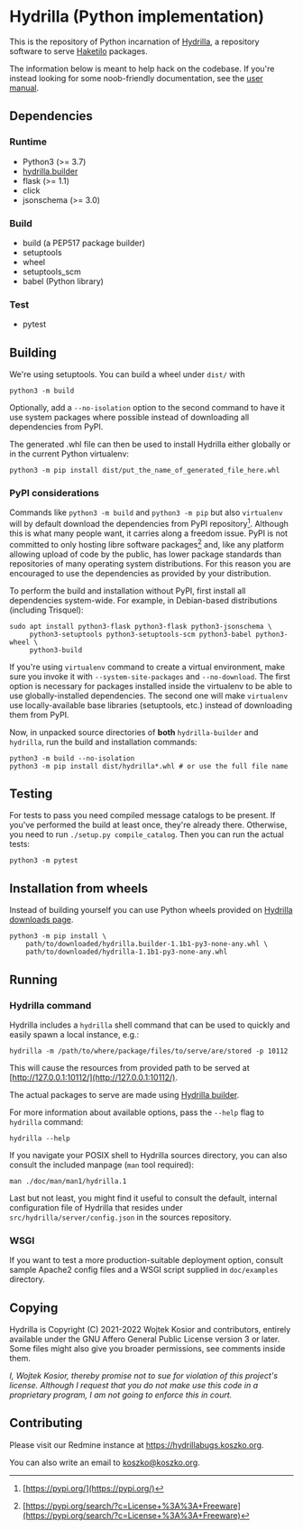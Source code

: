 # Hydrilla (Python implementation)

This is the repository of Python incarnation of [Hydrilla](https://hydrillabugs.koszko.org/projects/hydrilla/wiki), a repository software to serve [Haketilo](https://hydrillabugs.koszko.org/projects/haketilo/wiki) packages.

The information below is meant to help hack on the codebase. If you're instead looking for some noob-friendly documentation, see the [user manual](https://hydrillabugs.koszko.org/projects/hydrilla/wiki/User_manual).

## Dependencies

### Runtime

* Python3 (>= 3.7)
* [hydrilla.builder](https://git.koszko.org/hydrilla-builder/)
* flask (>= 1.1)
* click
* jsonschema (>= 3.0)

### Build

* build (a PEP517 package builder)
* setuptools
* wheel
* setuptools_scm
* babel (Python library)

### Test

* pytest

## Building

We're using setuptools. You can build a wheel under `dist/` with
``` shell
python3 -m build
```
Optionally, add a `--no-isolation` option to the second command to have it use system packages where possible instead of downloading all dependencies from PyPI.

The generated .whl file can then be used to install Hydrilla either globally or in the current Python virtualenv:
```shell
python3 -m pip install dist/put_the_name_of_generated_file_here.whl
```

### PyPI considerations

Commands like `python3 -m build` and `python3 -m pip` but also `virtualenv` will by default download the dependencies from PyPI repository[^pypi]. Although this is what many people want, it carries along a freedom issue. PyPI is not committed to only hosting libre software packages[^pypi_freeware] and, like any platform allowing upload of code by the public, has lower package standards than repositories of many operating system distributions. For this reason you are encouraged to use the dependencies as provided by your distribution.

To perform the build and installation without PyPI, first install all dependencies system-wide. For example, in Debian-based distributions (including Trisquel):
``` shell
sudo apt install python3-flask python3-flask python3-jsonschema \
     python3-setuptools python3-setuptools-scm python3-babel python3-wheel \
     python3-build
```

If you're using `virtualenv` command to create a virtual environment, make sure you invoke it with `--system-site-packages` and `--no-download`. The first option is necessary for packages installed inside the virtualenv to be able to use globally-installed dependencies. The second one will make `virtualenv` use locally-available base libraries (setuptools, etc.) instead of downloading them from PyPI.

Now, in unpacked source directories of **both** `hydrilla-builder` and `hydrilla`, run the build and installation commands:
``` shell
python3 -m build --no-isolation
python3 -m pip install dist/hydrilla*.whl # or use the full file name
```

[^pypi]: [https://pypi.org/](https://pypi.org/)
[^pypi_freeware]: [https://pypi.org/search/?c=License+%3A%3A+Freeware](https://pypi.org/search/?c=License+%3A%3A+Freeware)

## Testing

For tests to pass you need compiled message catalogs to be present. If you've performed the build at least once, they're already there. Otherwise, you need to run `./setup.py compile_catalog`. Then you can run the actual tests:
``` shell
python3 -m pytest
```

## Installation from wheels

Instead of building yourself you can use Python wheels provided on [Hydrilla downloads page](https://hydrillabugs.koszko.org/projects/hydrilla/wiki/Releases).

``` shell
python3 -m pip install \
    path/to/downloaded/hydrilla.builder-1.1b1-py3-none-any.whl \
    path/to/downloaded/hydrilla-1.1b1-py3-none-any.whl
```

## Running

### Hydrilla command

Hydrilla includes a `hydrilla` shell command that can be used to quickly and easily spawn a local instance, e.g.:
```
hydrilla -m /path/to/where/package/files/to/serve/are/stored -p 10112
```
This will cause the resources from provided path to be served at [http://127.0.0.1:10112/](http://127.0.0.1:10112/).

The actual packages to serve are made using [Hydrilla builder](https://git.koszko.org/hydrilla-builder/).

For more information about available options, pass the `--help` flag to `hydrilla` command:
``` shell
hydrilla --help
```

If you navigate your POSIX shell to Hydrilla sources directory, you can also consult the included manpage (`man` tool required):
``` shell
man ./doc/man/man1/hydrilla.1
```

Last but not least, you might find it useful to consult the default, internal configuration file of Hydrilla that resides under `src/hydrilla/server/config.json` in the sources repository.

### WSGI

If you want to test a more production-suitable deployment option, consult sample Apache2 config files and a WSGI script supplied in `doc/examples` directory.

## Copying

Hydrilla is Copyright (C) 2021-2022 Wojtek Kosior and contributors, entirely available under the GNU Affero General Public License version 3 or later. Some files might also give you broader permissions, see comments inside them.

*I, Wojtek Kosior, thereby promise not to sue for violation of this project's license. Although I request that you do not make use this code in a proprietary program, I am not going to enforce this in court.*

## Contributing

Please visit our Redmine instance at https://hydrillabugs.koszko.org.

You can also write an email to koszko@koszko.org.
